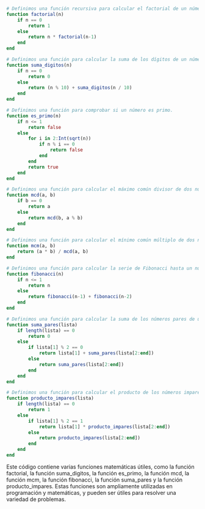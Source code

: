 ```julia

# Definimos una función recursiva para calcular el factorial de un número.
function factorial(n)
    if n == 0
        return 1
    else
        return n * factorial(n-1)
    end
end

# Definimos una función para calcular la suma de los dígitos de un número.
function suma_digitos(n)
    if n == 0
        return 0
    else
        return (n % 10) + suma_digitos(n / 10)
    end
end

# Definimos una función para comprobar si un número es primo.
function es_primo(n)
    if n <= 1
        return false
    else
        for i in 2:Int(sqrt(n))
            if n % i == 0
                return false
            end
        end
        return true
    end
end

# Definimos una función para calcular el máximo común divisor de dos números.
function mcd(a, b)
    if b == 0
        return a
    else
        return mcd(b, a % b)
    end
end

# Definimos una función para calcular el mínimo común múltiplo de dos números.
function mcm(a, b)
    return (a * b) / mcd(a, b)
end

# Definimos una función para calcular la serie de Fibonacci hasta un número determinado.
function fibonacci(n)
    if n <= 1
        return n
    else
        return fibonacci(n-1) + fibonacci(n-2)
    end
end

# Definimos una función para calcular la suma de los números pares de una lista.
function suma_pares(lista)
    if length(lista) == 0
        return 0
    else
        if lista[1] % 2 == 0
            return lista[1] + suma_pares(lista[2:end])
        else
            return suma_pares(lista[2:end])
        end
    end
end

# Definimos una función para calcular el producto de los números impares de una lista.
function producto_impares(lista)
    if length(lista) == 0
        return 1
    else
        if lista[1] % 2 == 1
            return lista[1] * producto_impares(lista[2:end])
        else
            return producto_impares(lista[2:end])
        end
    end
end

```

Este código contiene varias funciones matemáticas útiles, como la función factorial, la función suma_digitos, la función es_primo, la función mcd, la función mcm, la función fibonacci, la función suma_pares y la función producto_impares. Estas funciones son ampliamente utilizadas en programación y matemáticas, y pueden ser útiles para resolver una variedad de problemas.